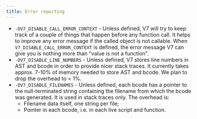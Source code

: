 ```yaml
---
title: Error reporting
---
```


- `-DV7_DISABLE_CALL_ERROR_CONTEXT` - Unless defined, V7 will try to keep
  track of a couple of things that happen before any function call. It
  helps to improve any error message if the called object is not callable. When
  `V7_DISABLE_CALL_ERROR_CONTEXT` is defined, the error message V7 can give you
  is nothing more than "value is not a function".
- `-DV7_DISABLE_LINE_NUMBERS` - Unless defined, V7 stores line numbers in AST
  and bcode in order to provide nicer stack traces. It currently takes approx.
  7-10% of memory needed to store AST and bcode. We plan to drop the overhead
  to < 1%.
- `-DV7_DISABLE_FILENAMES` - Unless defined, each bcode has a pointer to the
  null-terminated string containing the filename from which the bcode was
  generated. It is used in stack traces only. The overhead is:
  - Filename data itself, one string per file;
  - Pointer in each bcode, i.e. in each live script and function.
